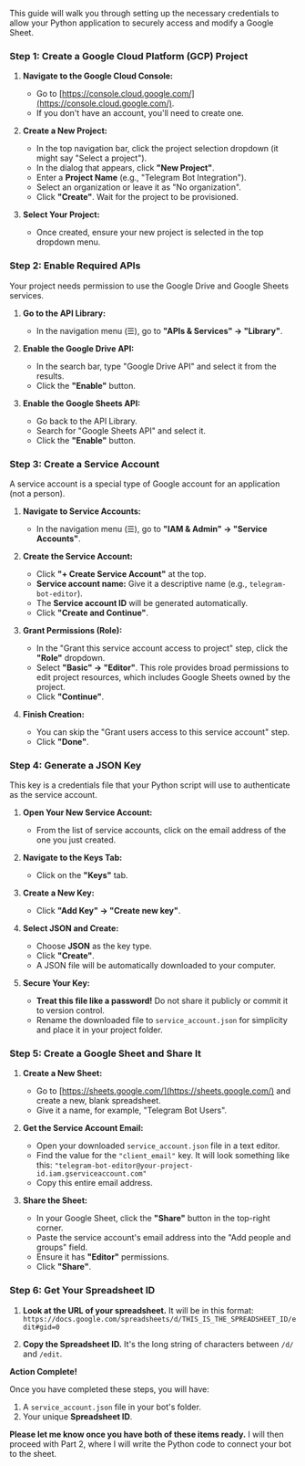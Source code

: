 This guide will walk you through setting up the necessary credentials to allow your Python application to securely access and modify a Google Sheet.

### Step 1: Create a Google Cloud Platform (GCP) Project

1.  **Navigate to the Google Cloud Console:**
    *   Go to [https://console.cloud.google.com/](https://console.cloud.google.com/).
    *   If you don't have an account, you'll need to create one.

2.  **Create a New Project:**
    *   In the top navigation bar, click the project selection dropdown (it might say "Select a project").
    *   In the dialog that appears, click **"New Project"**.
    *   Enter a **Project Name** (e.g., "Telegram Bot Integration").
    *   Select an organization or leave it as "No organization".
    *   Click **"Create"**. Wait for the project to be provisioned.

3.  **Select Your Project:**
    *   Once created, ensure your new project is selected in the top dropdown menu.

### Step 2: Enable Required APIs

Your project needs permission to use the Google Drive and Google Sheets services.

1.  **Go to the API Library:**
    *   In the navigation menu (☰), go to **"APIs & Services" -> "Library"**.

2.  **Enable the Google Drive API:**
    *   In the search bar, type "Google Drive API" and select it from the results.
    *   Click the **"Enable"** button.

3.  **Enable the Google Sheets API:**
    *   Go back to the API Library.
    *   Search for "Google Sheets API" and select it.
    *   Click the **"Enable"** button.

### Step 3: Create a Service Account

A service account is a special type of Google account for an application (not a person).

1.  **Navigate to Service Accounts:**
    *   In the navigation menu (☰), go to **"IAM & Admin" -> "Service Accounts"**.

2.  **Create the Service Account:**
    *   Click **"+ Create Service Account"** at the top.
    *   **Service account name:** Give it a descriptive name (e.g., `telegram-bot-editor`).
    *   The **Service account ID** will be generated automatically.
    *   Click **"Create and Continue"**.

3.  **Grant Permissions (Role):**
    *   In the "Grant this service account access to project" step, click the **"Role"** dropdown.
    *   Select **"Basic" -> "Editor"**. This role provides broad permissions to edit project resources, which includes Google Sheets owned by the project.
    *   Click **"Continue"**.

4.  **Finish Creation:**
    *   You can skip the "Grant users access to this service account" step.
    *   Click **"Done"**.

### Step 4: Generate a JSON Key

This key is a credentials file that your Python script will use to authenticate as the service account.

1.  **Open Your New Service Account:**
    *   From the list of service accounts, click on the email address of the one you just created.

2.  **Navigate to the Keys Tab:**
    *   Click on the **"Keys"** tab.

3.  **Create a New Key:**
    *   Click **"Add Key" -> "Create new key"**.

4.  **Select JSON and Create:**
    *   Choose **JSON** as the key type.
    *   Click **"Create"**.
    *   A JSON file will be automatically downloaded to your computer.

5.  **Secure Your Key:**
    *   **Treat this file like a password!** Do not share it publicly or commit it to version control.
    *   Rename the downloaded file to `service_account.json` for simplicity and place it in your project folder.

### Step 5: Create a Google Sheet and Share It

1.  **Create a New Sheet:**
    *   Go to [https://sheets.google.com/](https://sheets.google.com/) and create a new, blank spreadsheet.
    *   Give it a name, for example, "Telegram Bot Users".

2.  **Get the Service Account Email:**
    *   Open your downloaded `service_account.json` file in a text editor.
    *   Find the value for the `"client_email"` key. It will look something like this:
        `"telegram-bot-editor@your-project-id.iam.gserviceaccount.com"`
    *   Copy this entire email address.

3.  **Share the Sheet:**
    *   In your Google Sheet, click the **"Share"** button in the top-right corner.
    *   Paste the service account's email address into the "Add people and groups" field.
    *   Ensure it has **"Editor"** permissions.
    *   Click **"Share"**.

### Step 6: Get Your Spreadsheet ID

1.  **Look at the URL of your spreadsheet.** It will be in this format:
    `https://docs.google.com/spreadsheets/d/THIS_IS_THE_SPREADSHEET_ID/edit#gid=0`

2.  **Copy the Spreadsheet ID.** It's the long string of characters between `/d/` and `/edit`.

**Action Complete!**

Once you have completed these steps, you will have:
1.  A `service_account.json` file in your bot's folder.
2.  Your unique **Spreadsheet ID**.

**Please let me know once you have both of these items ready.** I will then proceed with Part 2, where I will write the Python code to connect your bot to the sheet.
